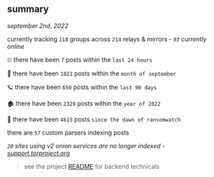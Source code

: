 
## summary
_september 2nd, 2022_

currently tracking `118` groups across `214` relays & mirrors - _`93` currently online_

⏲ there have been `7` posts within the `last 24 hours`

🦈 there have been `1021` posts within the `month of september`

🪐 there have been `650` posts within the `last 90 days`

🏚 there have been `2329` posts within the `year of 2022`

🦕 there have been `4615` posts `since the dawn of ransomwatch`

there are `57` custom parsers indexing posts

_`20` sites using v2 onion services are no longer indexed - [support.torproject.org](https://support.torproject.org/onionservices/v2-deprecation/)_

> see the project [README](https://github.com/joshhighet/ransomwatch#ransomwatch--) for backend technicals
